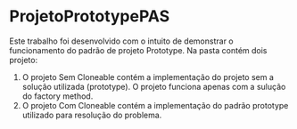 ProjetoPrototypePAS
===================
Este trabalho foi desenvolvido com o intuito de demonstrar o funcionamento do padrão de projeto Prototype.
Na pasta contém dois projeto:
  1. O projeto Sem Cloneable contém a implementação do projeto sem a solução utilizada (prototype). O projeto funciona apenas com a sulução do factory method.
  2. O projeto Com Cloneable contém a implementação do padrão prototype utilizado para resolução do problema.
  
  
  
